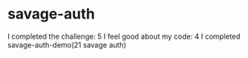 # savage-auth






I completed the challenge: 5
I feel good about my code: 4
I completed savage-auth-demo(21 savage auth)
